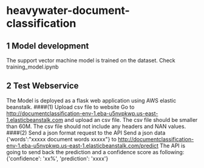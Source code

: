 # heavywater-document-classification
## 1 Model development 
The support vector machine model is trained on the dataset. Check training_model.ipynb
## 2 Test Webservice
The Model is deployed as a flask web application using AWS elastic beanstalk. 
####(1) Upload csv file to website
Go to http://documentclassification-env-1.eba-u5nvpkwp.us-east-1.elasticbeanstalk.com and upload an csv file. The csv file should be smaller than 60M. The csv file should not include any headers and NAN values. 
####(2) Send a json format request to the API
Send a json data {'words':"xxxxx document words xxxxx"} to http://documentclassification-env-1.eba-u5nvpkwp.us-east-1.elasticbeanstalk.com/predict The API is going to send back the prediction and a confidence score as following: {'confidence': 'xx%', 'prediction': 'xxxx'}
